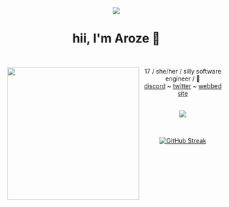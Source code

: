 <div align="center">
<img src="https://cdn.discordapp.com/emojis/774868681586114580.gif?v=1" /><br />
<h1>hii, I'm Aroze 👋</h1><br />
</div>

<p float="left">
  <img align="left" width="305px" src="https://github.com/user-attachments/assets/4e9d07ca-9bfb-46a2-9dbf-05d89646a9a7">
  <p float="left">
    <div align="center">
      17 / she/her / silly software engineer / 🩷<br />
      <a href="https://discord.com/users/273524398483308549/">discord</a> ~ 
      <a href="https://x.com/UwUAroze">twitter</a> ~ 
      <a href="https://aroze.me">webbed site</a><br />
      <br />
      <p><a href="https://discord.com/users/273524398483308549"><img align="center" src="https://lanyard-profile-readme.vercel.app/api/273524398483308549?bg=302c33"></a></p>
      <br />
      <p>
        <a href="https://git.io/streak-stats"><img src="https://github-readme-streak-stats.herokuapp.com?user=uwuaroze&theme=catppuccin-mocha&hide_border=true&border_radius=10&card_width=495&card_height=200&background=302C33" alt="GitHub Streak" /></a>
      </p>
    </div>
  </p>
</p>
